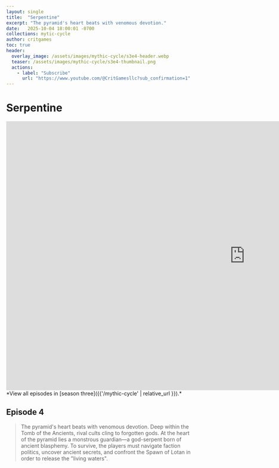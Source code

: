 ```yaml
---
layout: single
title:  "Serpentine"
excerpt: "The pyramid's heart beats with venomous devotion."
date:   2025-10-04 18:00:01 -0700
collections: mytic-cycle
author: critgames
toc: true
header:
  overlay_image: /assets/images/mythic-cycle/s3e4-header.webp
  teaser: /assets/images/mythic-cycle/s3e4-thumbnail.png
  actions:
    - label: "Subscribe"
      url: "https://www.youtube.com/@CritGamesllc?sub_confirmation=1"
---
```


# Serpentine
<iframe width="1280" height="720" src="https://www.youtube.com/embed/22ywaj2ghqw?si=2tEhvFIbOK91yfam" title="YouTube video player" frameborder="0" allow="accelerometer; autoplay; clipboard-write; encrypted-media; gyroscope; picture-in-picture; web-share" referrerpolicy="strict-origin-when-cross-origin" allowfullscreen></iframe>
*View all episodes in [season three]({{'/mythic-cycle' | relative_url }}).*

## Episode 4
> The pyramid's heart beats with venomous devotion. Deep within the Tomb of the Ancients, rival cults cling to forgotten gods.  At the heart of the pyramid  lies a monstrous guardian—a god-serpent born of ancient blasphemy. To survive, the players must navigate faction politics, uncover ancient secrets, and confront the Spawn of Lotan in order to release the "living waters".
